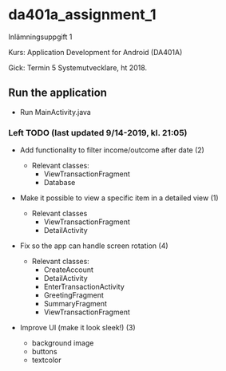 # da401a_assignment_1
Inlämningsuppgift 1

Kurs: Application Development for Android (DA401A) 

Gick: Termin 5 Systemutvecklare, ht 2018.

## Run the application
- Run MainActivity.java

### Left TODO (last updated 9/14-2019, kl. 21:05)

- Add functionality to filter income/outcome after date (2)
  - Relevant classes:
    - ViewTransactionFragment
    - Database
    
- Make it possible to view a specific item in a detailed view (1)
  - Relevant classes
    - ViewTransactionFragment
    - DetailActivity
    
- Fix so the app can handle screen rotation (4)
  - Relevant classes:
    - CreateAccount
    - DetailActivity
    - EnterTransactionActivity
    - GreetingFragment
    - SummaryFragment
    - ViewTransactionFragment 

- Improve UI (make it look sleek!) (3)
  - background image
  - buttons
  - textcolor

